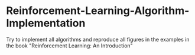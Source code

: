 # Reinforcement-Learning-Algorithm-Implementation
Try to implement all algorithms and reproduce all figures in the examples  in the book "Reinforcement Learning: An Introduction" 
